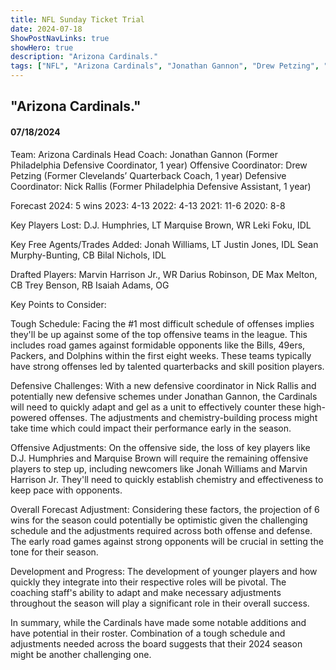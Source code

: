 ```yaml
---
title: NFL Sunday Ticket Trial
date: 2024-07-18
ShowPostNavLinks: true
showHero: true
description: "Arizona Cardinals."
tags: ["NFL", "Arizona Cardinals", "Jonathan Gannon", "Drew Petzing", "Nick Rallis", "Jonah Williams", "Justin Jones", "Sean Murphy-Bunting", "Bilal Nichols", "Marvin Harrison Jr.", "Darius Robinson", "Max Melton", "Trey Benson", "Isaiah Adams"] 
---
```

## "Arizona Cardinals."
#### 07/18/2024 

Team: Arizona Cardinals
Head Coach: Jonathan Gannon (Former Philadelphia Defensive Coordinator, 1 year)
Offensive Coordinator: Drew Petzing (Former Clevelands’ Quarterback Coach, 1 year)
Defensive Coordinator: Nick Rallis (Former Philadelphia Defensive Assistant, 1 year)

Forecast 2024: 5 wins
2023: 4-13
2022: 4-13
2021: 11-6
2020: 8-8

Key Players Lost:
D.J. Humphries, LT
Marquise Brown, WR
Leki Foku, IDL

Key Free Agents/Trades Added:
Jonah Williams, LT
Justin Jones, IDL
Sean Murphy-Bunting, CB
Bilal Nichols, IDL

Drafted Players:
Marvin Harrison Jr., WR
Darius Robinson, DE
Max Melton, CB
Trey Benson, RB
Isaiah Adams, OG

Key Points to Consider:

Tough Schedule: Facing the #1 most difficult schedule of offenses implies they'll be up against some of the top offensive teams in the league. This includes road games against formidable opponents like the Bills, 49ers, Packers, and Dolphins within the first eight weeks. These teams typically have strong offenses led by talented quarterbacks and skill position players.

Defensive Challenges: With a new defensive coordinator in Nick Rallis and potentially new defensive schemes under Jonathan Gannon, the Cardinals will need to quickly adapt and gel as a unit to effectively counter these high-powered offenses. The adjustments and chemistry-building process might take time which could impact their performance early in the season.

Offensive Adjustments: On the offensive side, the loss of key players like D.J. Humphries and Marquise Brown will require the remaining offensive players to step up, including newcomers like Jonah Williams and Marvin Harrison Jr. They'll need to quickly establish chemistry and effectiveness to keep pace with opponents.

Overall Forecast Adjustment: Considering these factors, the projection of 6 wins for the season could potentially be optimistic given the challenging schedule and the adjustments required across both offense and defense. The early road games against strong opponents will be crucial in setting the tone for their season.

Development and Progress: The development of younger players and how quickly they integrate into their respective roles will be pivotal. The coaching staff's ability to adapt and make necessary adjustments throughout the season will play a significant role in their overall success.

In summary, while the Cardinals have made some notable additions and have potential in their roster. Combination of a tough schedule and adjustments needed across the board suggests that their 2024 season might be another challenging one. 
